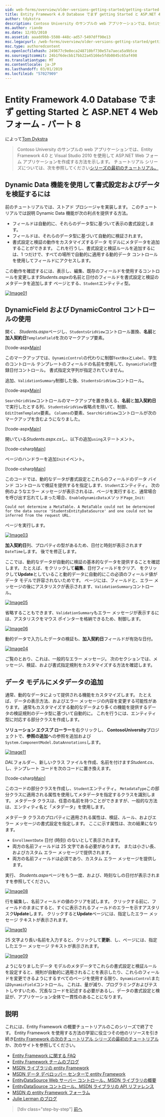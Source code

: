```yaml
---
uid: web-forms/overview/older-versions-getting-started/getting-started-with-ef/the-entity-framework-and-aspnet-getting-started-part-8
title: Entity Framework 4.0 Database でまず getting Started と ASP.NET 4 Web フォームの第 8 部 |Microsoft Docs
author: tdykstra
description: Contoso University のサンプルの web アプリケーションでは、Entity Framework を使用して ASP.NET Web フォーム アプリケーションを作成する方法を示します。 サンプル アプリケーションは、.
ms.author: riande
ms.date: 12/03/2010
ms.assetid: aaadd9bb-5508-448c-ad57-5497dff90e13
msc.legacyurl: /web-forms/overview/older-versions-getting-started/getting-started-with-ef/the-entity-framework-and-aspnet-getting-started-part-8
msc.type: authoredcontent
ms.openlocfilehash: 249677c9e0eca248710bf730e57a7aeca5a9b5ce
ms.sourcegitcommit: 24b1f6decbb17bb22a45166e5fdb0845c65af498
ms.translationtype: MT
ms.contentlocale: ja-JP
ms.lasthandoff: 03/01/2019
ms.locfileid: "57027909"
---
```

<a name="getting-started-with-entity-framework-40-database-first-and-aspnet-4-web-forms---part-8"></a>Entity Framework 4.0 Database でまず getting Started と ASP.NET 4 Web フォーム - パート 8
====================
によって[Tom Dykstra](https://github.com/tdykstra)

> Contoso University のサンプルの web アプリケーションでは、Entity Framework 4.0 と Visual Studio 2010 を使用して ASP.NET Web フォーム アプリケーションを作成する方法を示します。 チュートリアル シリーズについては、次を参照してください[シリーズの最初のチュートリアル。](the-entity-framework-and-aspnet-getting-started-part-1.md)


## <a name="using-dynamic-data-functionality-to-format-and-validate-data"></a>Dynamic Data 機能を使用して書式設定およびデータを検証するには

前のチュートリアルでは、ストアド プロシージャを実装します。 このチュートリアルでは説明 Dynamic Data 機能が次の利点を提供する方法。

- フィールドは自動的に、それらのデータ型に基づいて表示の書式設定します。
- フィールドは、それらのデータ型に基づいて自動的に検証されます。
- 書式設定と検証の動作をカスタマイズするデータ モデルにメタデータを追加することができます。 これを行うし、書式設定と検証ルールを追加するには、1 つだけで、すべての場所で自動的に適用する動的データ コントロールを使用してフィールドにアクセスします。

この動作を確認するには、表示し、編集、既存のフィールドを使用するコントロールを変更します*Students.aspx*の名前と日付のフィールドを書式設定と検証のメタデータを追加します ページとする、`Student`エンティティ型。

[![Image01](the-entity-framework-and-aspnet-getting-started-part-8/_static/image2.png)](the-entity-framework-and-aspnet-getting-started-part-8/_static/image1.png)

## <a name="using-dynamicfield-and-dynamiccontrol-controls"></a>DynamicField および DynamicControl コントロールの使用

開く、 *Students.aspx*ページし、`StudentsGridView`コントロール置換、**名前**と**加入契約日**`TemplateField`を次のマークアップ要素。

[!code-aspx[Main](the-entity-framework-and-aspnet-getting-started-part-8/samples/sample1.aspx)]

このマークアップでは、`DynamicControl`の代わりに制御`TextBox`と`Label`、学生のコントロール テンプレートのフィールドの名前を使用して、`DynamicField`登録日付コントロール。 書式指定文字列が指定されていません。

追加、`ValidationSummary`制御した後、`StudentsGridView`コントロール。

[!code-aspx[Main](the-entity-framework-and-aspnet-getting-started-part-8/samples/sample2.aspx)]

`SearchGridView`コントロールのマークアップを置き換える、**名前**と**加入契約日**で実行したとする列、`StudentsGridView`省略点を除いて、制御、`EditItemTemplate`要素。 `Columns`の要素、`SearchGridView`コントロールが次のマークアップを含むようになりました。

[!code-aspx[Main](the-entity-framework-and-aspnet-getting-started-part-8/samples/sample3.aspx)]

開いている*Students.aspx.cs*し、以下の追加`using`ステートメント。

[!code-csharp[Main](the-entity-framework-and-aspnet-getting-started-part-8/samples/sample4.cs)]

ページのハンドラーを追加`Init`イベント。

[!code-csharp[Main](the-entity-framework-and-aspnet-getting-started-part-8/samples/sample5.cs)]

このコードでは、動的なデータが書式設定とこれらのフィールドのデータ バインド コントロールで検証を提供するを指定します、`Student`エンティティ。 次の例のようなエラー メッセージが表示されるは、ページを実行すると、通常場合を呼び出す忘れてしまった場合、`EnableDynamicData`メソッド`Page_Init`:

`Could not determine a MetaTable. A MetaTable could not be determined for the data source 'StudentsEntityDataSource' and one could not be inferred from the request URL.`

ページを実行します。

[![Image03](the-entity-framework-and-aspnet-getting-started-part-8/_static/image4.png)](the-entity-framework-and-aspnet-getting-started-part-8/_static/image3.png)

**加入契約日**列、プロパティの型があるため、日付と時刻が表示されます`DateTime`します。 後でを修正します。

ここでは、動的なデータが自動的に検証の基本的なデータを提供することを確認します。 たとえば、をクリックして**編集**、日付フィールドをクリア、 をクリックして**Update**としていること動的データに自動的にこの必須のフィールド値がデータ モデルで許容されないためです。 ページには、フィールドと、エラー メッセージの後にアスタリスクが表示されます、`ValidationSummary`コントロール。

[![Image05](the-entity-framework-and-aspnet-getting-started-part-8/_static/image6.png)](the-entity-framework-and-aspnet-getting-started-part-8/_static/image5.png)

省略することもできます、`ValidationSummary`もエラー メッセージが表示するには、アスタリスクをマウス ポインターを格納できるため、制御します。

[![Image06](the-entity-framework-and-aspnet-getting-started-part-8/_static/image8.png)](the-entity-framework-and-aspnet-getting-started-part-8/_static/image7.png)

動的データで入力したデータの検証も、**加入契約日**フィールドが有効な日付。

[![Image04](the-entity-framework-and-aspnet-getting-started-part-8/_static/image10.png)](the-entity-framework-and-aspnet-getting-started-part-8/_static/image9.png)

ご覧のとおり、これは、一般的なエラー メッセージ。 次のセクションでは、メッセージ、検証、および書式指定規則をカスタマイズする方法を確認します。

## <a name="adding-metadata-to-the-data-model"></a>データ モデルにメタデータの追加

通常、動的なデータによって提供される機能をカスタマイズします。 たとえば、データの表示方法、およびエラー メッセージの内容を変更する可能性があります。 通常もカスタマイズする動的なデータより多くの機能を提供するデータの検証規則のデータ型に基づいて自動的に。 これを行うには、エンティティ型に対応する部分クラスを作成します。

**ソリューション エクスプ ローラー**を右クリックし、 **ContosoUniversity**プロジェクトで、**参照の追加**への参照を追加および`System.ComponentModel.DataAnnotations`します。

[![Image11](the-entity-framework-and-aspnet-getting-started-part-8/_static/image12.png)](the-entity-framework-and-aspnet-getting-started-part-8/_static/image11.png)

*DAL*フォルダー、新しいクラス ファイルを作成、名前を付けます*Student.cs*、し、テンプレート コードを次のコードに置き換えます。

[!code-csharp[Main](the-entity-framework-and-aspnet-getting-started-part-8/samples/sample6.cs)]

このコードの部分クラスを作成し、`Student`エンティティ。 `MetadataType`この部分クラスに適用される属性を使用してメタデータを指定するクラスを識別します。 メタデータ クラスは、任意の名前を持つことができますが、一般的な方法は、エンティティ名と「メタデータ」を使用します。

メタデータ クラスのプロパティに適用される属性は、検証、ルール、およびエラー メッセージの書式設定を指定します。 ここに示す属性は、次の結果になります。

- `EnrollmentDate` 日付 (時刻) のないとして表示されます。
- 両方の名前フィールドは 25 文字である必要があります。 または小さい長、およびカスタム エラー メッセージで提供されます。
- 両方の名前フィールドは必須であり、カスタム エラー メッセージを提供します。

実行、 *Students.aspx*ページをもう一度、および、時刻なしの日付が表示されますを参照してください。

[![Image08](the-entity-framework-and-aspnet-getting-started-part-8/_static/image14.png)](the-entity-framework-and-aspnet-getting-started-part-8/_static/image13.png)

行を編集し、名前フィールドの値のクリアを試します。 クリックする前に、フィールドのままにすると、すぐに表示されるフィールドのエラーを示すアスタリスク**Update**します。 クリックすると**Update**ページには、指定したエラー メッセージ テキストが表示されます。

[![Image10](the-entity-framework-and-aspnet-getting-started-part-8/_static/image16.png)](the-entity-framework-and-aspnet-getting-started-part-8/_static/image15.png)

25 文字より長い名前を入力すると、クリックして**更新**、し、ページには、指定したエラー メッセージ テキストが表示されます。

[![Image09](the-entity-framework-and-aspnet-getting-started-part-8/_static/image18.png)](the-entity-framework-and-aspnet-getting-started-part-8/_static/image17.png)

ようになりましたデータ モデルのメタデータでこれらの書式設定と検証ルールを設定すると、規則が自動的に適用されることを表示したり、これらのフィールドを変更できるようにするすべてのページを使用する限り、`DynamicControl`または`DynamicField`コントロール。 これは、量が減り、プログラミングおよびテストしやすいため、冗長なコードを記述する必要があるし、データの書式設定と検証が、アプリケーション全体で一貫性のあることになります。

## <a name="more-information"></a>説明

これには、Entity Framework の概要チュートリアルのこのシリーズで終了です。 Entity Framework を使用する方法の学習に役立つその他のリソースを引き続き[Entity Framework の次のチュートリアル シリーズの最初のチュートリアル](../continuing-with-ef/using-the-entity-framework-and-the-objectdatasource-control-part-1-getting-started.md)か、次のサイトを参照してください。

- [Entity Framework に関する FAQ](http://www.ef-faq.org/introduction.html)
- [Entity Framework チームのブログ](https://blogs.msdn.com/b/adonet/)
- [MSDN ライブラリの entity Framework](https://msdn.microsoft.com/library/bb399572.aspx)
- [MSDN データ デベロッパー センターで entity Framework](https://msdn.microsoft.com/data/ef.aspx)
- [EntityDataSource Web サーバー コントロール、MSDN ライブラリの概要](https://msdn.microsoft.com/library/cc488502.aspx)
- [EntityDataSource コントロール、MSDN ライブラリの API リファレンス](https://msdn.microsoft.com/library/system.web.ui.webcontrols.entitydatasource.aspx)
- [MSDN の entity Framework フォーラム](https://social.msdn.microsoft.com/forums/adodotnetentityframework/)
- [Julie Lerman のブログ](http://thedatafarm.com/blog/)

> [!div class="step-by-step"]
> [前へ](the-entity-framework-and-aspnet-getting-started-part-7.md)
